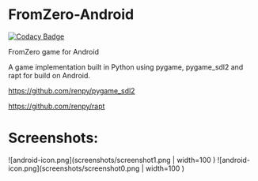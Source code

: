# FromZero-Android

[![Codacy Badge](https://api.codacy.com/project/badge/Grade/dd80a53e902842c4972db99224c78620)](https://www.codacy.com/app/ezequielramos/FromZero-Android?utm_source=github.com&amp;utm_medium=referral&amp;utm_content=ezequielramos/FromZero-Android&amp;utm_campaign=Badge_Grade)

FromZero game for Android

A game implementation built in Python using pygame, pygame_sdl2 and rapt for build on Android.

https://github.com/renpy/pygame_sdl2

https://github.com/renpy/rapt

# Screenshots:

![android-icon.png](screenshots/screenshot1.png | width=100 )
![android-icon.png](screenshots/screenshot0.png | width=100 )
